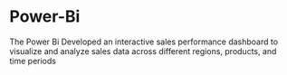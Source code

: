 # Power-Bi
The Power Bi Developed an interactive sales performance dashboard to visualize and analyze sales data across different regions, products, and time periods
